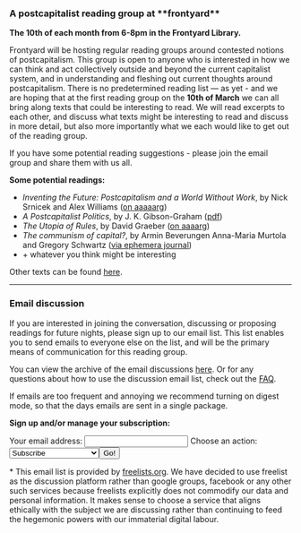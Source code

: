 ---
---
### A postcapitalist reading group at \*\*frontyard\*\*

**The 10th of each month from 6-8pm in the Frontyard Library.**

Frontyard will be hosting regular reading groups around contested notions of postcapitalism. This group is open to anyone who is interested in how we can think and act collectively outside and beyond the current capitalist system, and in understanding and fleshing out current thoughts around postcapitalism. There is no predetermined reading list — as yet - and we are hoping that at the first reading group on the **10th of March** we can all bring along texts that could be interesting to read. We will read excerpts to each other, and discuss what texts might be interesting to read and discuss in more detail, but also more importantly what we each would like to get out of the reading group.

If you have some potential reading suggestions - please join the email group and share them with us all.

**Some potential readings:**

- *Inventing the Future: Postcapitalism and a World Without Work*, by Nick Srnicek and Alex Williams ([on aaaaarg](http://aaaaarg.fail/thing/561cd7db334fe03b391bf254))
- *A Postcapitalist Politics*, by J. K. Gibson-Graham ([pdf](http://www.spacesofcommoning.net/wp-content/uploads/2014/05/GIBSON_GRAHAM_Postcapitalist_Politics.pdf))
- *The Utopia of Rules*, by David Graeber ([on aaaarg](http://aaaaarg.fail/thing/563736c2334fe0066907905d))
- *The communism of capital?*, by Armin Beverungen Anna-Maria Murtola and Gregory Schwartz ([via ephemera journal](http://www.ephemerajournal.org/contribution/communism-capital))
- \+ whatever you think might be interesting

Other texts can be found [here](http://aaaaarg.fail/collection/56fc71139ff37c3595c0afe2).

-----

### Email discussion 

If you are interested in joining the conversation, discussing or proposing readings for future nights, please sign up to our email list. This list enables you to send emails to everyone else on the list, and will be the primary means of communication for this reading group.

You can view the archive of the email discussions [here](http://www.freelists.org/archive/postcapitalist).
Or for any questions about how to use the discussion email list, check out the [FAQ](http://www.freelists.org/wiki/the_faq).

If emails are too frequent and annoying we recommend turning on digest mode, so that the days emails are sent in a single package.

**Sign up and/or manage your subscription:**

<form action="https://www.freelists.org/cgi-bin/subscription.cgi" method="post"><input type="hidden" name="list" value="postcapitalist">
<input type="hidden" name="url_or_message" value="">Your email address: <input type="text" name="email">
Choose an action:<select name="action">
<option value="subscribe">Subscribe</option>
<option value="unsubscribe">Unsubscribe</option>
<option value="set digest">Turn Digest mode on</option>
<option value="unset digest">Turn Digest mode off</option>
<option value="set vacation">Turn Vacation mode on</option>
<option value="unset vacation">Turn Vacation mode off</option>
<option value="help">Get Help</option>
</select><input type="submit" value="Go!">
</form>

\* This email list is provided by [freelists.org](www.freelists.org). We have decided to use freelist as the discussion platform rather than google groups, facebook or any other such services because freelists explicitly does not commodify our data and personal information. It makes sense to choose a service that aligns ethically with the subject we are discussing rather than continuing to feed the hegemonic powers with our immaterial digital labour.